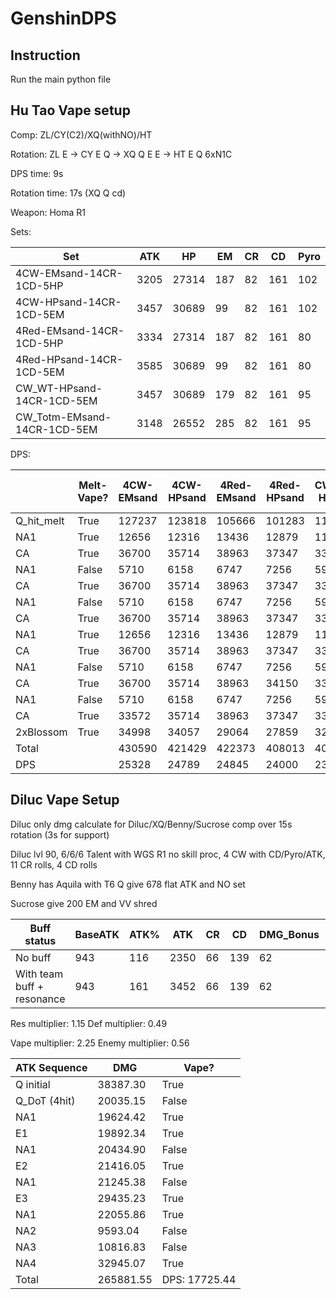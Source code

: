 # GenshinDPS

## Instruction
Run the main python file

## Hu Tao Vape setup
Comp: ZL/CY(C2)/XQ(withNO)/HT

Rotation: ZL E -> CY E Q -> XQ Q E E -> HT E Q 6xN1C

DPS time: 9s

Rotation time: 17s (XQ Q cd)

Weapon: Homa R1

Sets:

| Set                         | ATK  | HP    | EM  | CR | CD  | Pyro |
|-----------------------------|------|-------|-----|----|-----|------|
| 4CW-EMsand-14CR-1CD-5HP     | 3205 | 27314 | 187 | 82 | 161 | 102  |
| 4CW-HPsand-14CR-1CD-5EM     | 3457 | 30689 | 99  | 82 | 161 | 102  |
| 4Red-EMsand-14CR-1CD-5HP    | 3334 | 27314 | 187 | 82 | 161 | 80   |
| 4Red-HPsand-14CR-1CD-5EM    | 3585 | 30689 | 99  | 82 | 161 | 80   |
| CW_WT-HPsand-14CR-1CD-5EM   | 3457 | 30689 | 179 | 82 | 161 | 95   |
| CW_Totm-EMsand-14CR-1CD-5EM | 3148 | 26552 | 285 | 82 | 161 | 95   |

DPS:

|            | Melt-Vape? | 4CW-EMsand | 4CW-HPsand | 4Red-EMsand | 4Red-HPsand | CW_WT-HPsand | Homa-CW_Totm-EMsand |
|------------|------------|------------|------------|-------------|-------------|--------------|---------------------|
| Q_hit_melt | True       | 127237     | 123818     | 105666      | 101283      | 117577       | 119826              |
| NA1        | True       | 12656      | 12316      | 13436       | 12879       | 11695        | 11918               |
| CA         | True       | 36700      | 35714      | 38963       | 37347       | 33913        | 34562               |
| NA1        | False      | 5710       | 6158       | 6747        | 7256        | 5930         | 5400                |
| CA         | True       | 36700      | 35714      | 38963       | 37347       | 33913        | 34562               |
| NA1        | False      | 5710       | 6158       | 6747        | 7256        | 5930         | 5400                |
| CA         | True       | 36700      | 35714      | 38963       | 37347       | 33913        | 34562               |
| NA1        | True       | 12656      | 12316      | 13436       | 12879       | 11695        | 5400                |
| CA         | True       | 36700      | 35714      | 38963       | 37347       | 33913        | 34562               |
| NA1        | False      | 5710       | 6158       | 6747        | 7256        | 5930         | 11918               |
| CA         | True       | 36700      | 35714      | 38963       | 34150       | 33913        | 34562               |
| NA1        | False      | 5710       | 6158       | 6747        | 7256        | 5930         | 5400                |
| CA         | True       | 33572      | 35714      | 38963       | 37347       | 33913        | 31647               |
| 2xBlossom  | True       | 34998      | 34057      | 29064       | 27859       | 32341        | 34562               |
| Total      |            | 430590     | 421429     | 422373      | 408013      | 400513       | 405603              |
| DPS        |            | 25328      | 24789      | 24845       | 24000       | 23559        | 23859               |

## Diluc Vape Setup
Diluc only dmg calculate for Diluc/XQ/Benny/Sucrose comp over 15s rotation (3s for support)

Diluc lvl 90, 6/6/6 Talent with WGS R1 no skill proc, 4 CW with CD/Pyro/ATK, 11 CR rolls, 4 CD rolls

Benny has Aquila with T6 Q give 678 flat ATK and NO set

Sucrose give 200 EM and VV shred

| Buff status                | BaseATK | ATK% | ATK  | CR | CD  | DMG_Bonus | EM  |
|----------------------------|---------|------|------|----|-----|-----------|-----|
| No buff                    | 943     | 116  | 2350 | 66 | 139 | 62        | 0   |
| With team buff + resonance | 943     | 161  | 3452 | 66 | 139 | 62        | 200 |

Res multiplier: 1.15 Def multiplier: 0.49

Vape multiplier: 2.25 Enemy multiplier: 0.56

| ATK Sequence | DMG       | Vape?         |
|--------------|-----------|---------------|
| Q initial    | 38387.30  | True          |
| Q_DoT (4hit) | 20035.15  | False         |
| NA1          | 19624.42  | True          |
| E1           | 19892.34  | True          |
| NA1          | 20434.90  | False         |
| E2           | 21416.05  | True          |
| NA1          | 21245.38  | False         |
| E3           | 29435.23  | True          |
| NA1          | 22055.86  | True          |
| NA2          | 9593.04   | False         |
| NA3          | 10816.83  | False         |
| NA4          | 32945.07  | True          |
| Total        | 265881.55 | DPS: 17725.44 |

